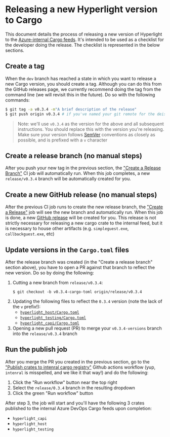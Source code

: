 # Releasing a new Hyperlight version to Cargo

This document details the process of releasing a new version of Hyperlight to the [Azure-internal Cargo feeds](https://dev.azure.com/AzureContainerUpstream/hyperlight/_artifacts/feed/hyperlight_packages_test). It's intended to be used as a checklist for the developer doing the release. The checklist is represented in the below sections.

## Create a tag

When the `dev` branch has reached a state in which you want to release a new Cargo version, you should create a tag. Although you can do this from the GitHub releases page, we currently recommend doing the tag from the command line (we will revisit this in the future). Do so with the following commands:

```bash
$ git tag -a v0.3.4 -m"A brief description of the release"
$ git push origin v0.3.4 # if you've named your git remote for the deislabs/hyperlight repo differently, change 'origin' to your remote name
```

>Note: we'll use `v0.3.4` as the version for the above and all subsequent instructions. You should replace this with the version you're releasing. Make sure your version follows [SemVer](https://semver.org) conventions as closely as possible, and is prefixed with a `v` character

## Create a release branch (no manual steps)

After you push your new tag in the previous section, the ["Create a Release Branch"](https://github.com/deislabs/hyperlight/actions/workflows/CreateReleaseBranch.yml) CI job will automatically run. When this job completes, a new `release/v0.3.4` branch will be automatically created for you.

## Create a new GitHub release (no manual steps)

After the previous CI job runs to create the new release branch, the ["Create a Release"](https://github.com/deislabs/hyperlight/actions/workflows/CreateRelease.yml) job will see the new branch and automatically run. When this job is done, a new [GitHub release](https://github.com/deislabs/hyperlight/releases) will be created for you. This release is not strictly necessary for releasing a new cargo crate to the internal feed, but it is necessary to house other artifacts (e.g. `simpleguest.exe`, `callbackguest.exe`, etc)

## Update versions in the `Cargo.toml` files

After the release branch was created (in the "Create a release branch" section above), you have to open a PR against that branch to reflect the new version. Do so by doing the following:

1. Cutting a new branch from `release/v0.3.4`:
    ```shell
    $ git checkout -b v0.3.4-cargo-toml origin/release/v0.3.4
    ```
2. Updating the following files to reflect the `0.3.4` version (note the lack of the `v` prefix!):
    - [`hyperlight_host/Cargo.toml`](/src/hyperlight_host/Cargo.toml)
    - [`hyperlight_testing/Cargo.toml`](/src/hyperlight_testing/Cargo.toml)
    - [`hyperlight_capi/Cargo.toml`](/src/hyperlight_capi/Cargo.toml)
3. Opening a new pull request (PR) to merge your `v0.3.4-versions` branch into the `release/v0.3.4` branch

## Run the publish job

After you merge the PR you created in the previous section, go to the ["Publish crates to intenral cargo registry"](https://github.com/deislabs/hyperlight/actions/workflows/CargoPublish.yml) Github actions workflow (yup, `intenral` is misspelled, and we like it that way!) and do the following:

1. Click the "Run workflow" button near the top right
2. Select the `release/0.3.4` branch in the resulting dropdown
3. Click the green "Run workflow" button

After step 3, the job will start and you'll have the following 3 crates published to the internal Azure DevOps Cargo feeds upon completion:

- `hyperlight_capi`
- `hyperlight_host`
- `hyperlight_testing`



